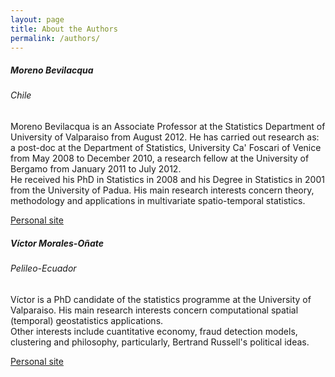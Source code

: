 ```yaml
---
layout: page
title: About the Authors
permalink: /authors/
---
```


<h5 id="heading5">Moreno Bevilacqua</h5>

<amp-img src="{{ site.baseurl }}assets/images/moreno.jpg" width="50" height="100" layout="responsive" alt="" class="mb3"></amp-img>

<h6 id="heading5">Chile</h6>

<p>Moreno Bevilacqua is an Associate Professor at the Statistics Department of University of Valparaiso from August 2012. He has carried out research as: a post-doc at the Department of Statistics, University Ca' Foscari of Venice from May 2008 to December 2010, a research fellow at the University of Bergamo from January 2011 to July 2012.<br>
He received his PhD in Statistics in 2008 and his Degree in Statistics in 2001 from the University of Padua. His main research interests concern theory, methodology and applications in multivariate spatio-temporal statistics.</p>



<a title="Personal site" href="https://sites.google.com/a/uv.cl/moreno-bevilacqua/">Personal site</a>




<h5 id="heading5">Víctor Morales-Oñate</h5>

<amp-img src="{{ site.baseurl }}assets/images/vmo.jpg" width="200" height="150" layout="responsive" alt="" class="mb3"></amp-img>


<h6 id="heading5">Pelileo-Ecuador</h6>


<p>Víctor is a PhD candidate of the statistics programme at the University of Valparaiso. His main research interests concern computational spatial (temporal) geostatistics applications.
<br>
Other interests include cuantitative economy, fraud detection models, clustering and philosophy, particularly, Bertrand Russell's political ideas.</p>

<a title="Personal site" href="https://github.com/vmoprojs">Personal site</a>
